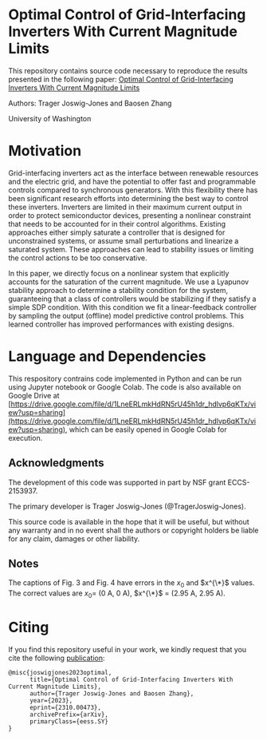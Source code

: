 # Optimal Control of Grid-Interfacing Inverters With Current Magnitude Limits
This repository contains source code necessary to reproduce the results presented in the following paper:
[Optimal Control of Grid-Interfacing Inverters With Current Magnitude Limits](https://arxiv.org/abs/2310.00473)  

Authors: Trager Joswig-Jones and Baosen Zhang  

University of Washington 


# Motivation
Grid-interfacing inverters act as the interface between renewable resources and the electric grid, and have the potential to offer fast and programmable controls compared to synchronous generators. With this flexibility there has been significant research efforts into determining the best way to control these inverters. Inverters are limited in their maximum current output in order to protect  semiconductor devices, presenting a nonlinear constraint that needs to be accounted for in their control algorithms. Existing approaches either simply saturate a controller that is designed for unconstrained systems, or assume small perturbations and linearize a saturated system. These approaches can lead to stability issues or limiting the control actions to be too conservative.

In this paper, we directly focus on a nonlinear system that explicitly accounts for the saturation of the current magnitude. We use a Lyapunov stability approach to determine a stability condition for the system, guaranteeing that a class of controllers would be stabilizing if they satisfy a simple SDP condition. With this condition we fit a linear-feedback controller by sampling the output (offline) model predictive control problems. This learned controller has improved performances with existing designs.

# Language and Dependencies
This respository contrains code implemented in Python and can be run using Jupyter notebook or Google Colab. The code is also available on Google Drive at [https://drive.google.com/file/d/1LneERLmkHdRN5rU45h1dr_hdlvp6qKTx/view?usp=sharing](https://drive.google.com/file/d/1LneERLmkHdRN5rU45h1dr_hdlvp6qKTx/view?usp=sharing), which can be easily opened in Google Colab for execution.


## Acknowledgments

The development of this code was supported in part by NSF grant ECCS-2153937.

The primary developer is Trager Joswig-Jones (@TragerJoswig-Jones).

This source code is available in the hope that it will be useful, but without any warranty and in no event shall the authors or copyright holders be liable for any claim, damages or other liability.

## Notes

The captions of Fig. 3 and Fig. 4 have errors in the $x_0$ and $x^{\*}$ values. The correct values are $x_0 =$ ($0$ A, $0$ A), $x^{\*}$ = ($2.95$ A, $2.95$ A).

# Citing

If you find this repository useful in your work, we kindly request that you cite the following [publication](https://arxiv.org/abs/2310.00473):
```
@misc{joswigjones2023optimal,
      title={Optimal Control of Grid-Interfacing Inverters With Current Magnitude Limits}, 
      author={Trager Joswig-Jones and Baosen Zhang},
      year={2023},
      eprint={2310.00473},
      archivePrefix={arXiv},
      primaryClass={eess.SY}
}
```
